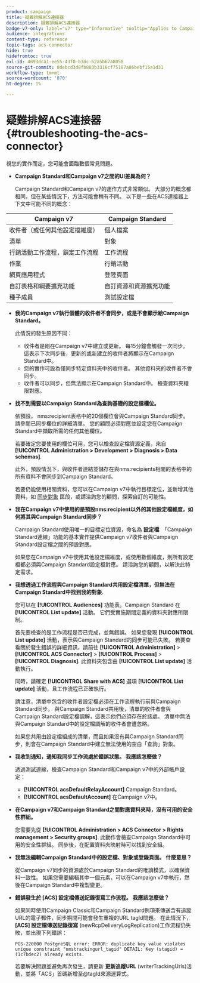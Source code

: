 ```yaml
---
product: campaign
title: 疑難排解ACS連接器
description: 疑難排解ACS連接器
badge-v7-only: label="v7" type="Informative" tooltip="Applies to Campaign Classic v7 only"
audience: integrations
content-type: reference
topic-tags: acs-connector
hide: true
hidefromtoc: true
exl-id: 4693dca1-ee55-43f0-b3dc-62a5b67a8058
source-git-commit: 8debcd3d8fb883b3316cf75187a86bebf15a1d31
workflow-type: tm+mt
source-wordcount: '870'
ht-degree: 1%

---
```


# 疑難排解ACS連接器{#troubleshooting-the-acs-connector}



視您的實作而定，您可能會面臨數個常見問題。

* **Campaign Standard和Campaign v7之間的UI差異為何？**

   Campaign Standard和Campaign v7的運作方式非常類似。 大部分的概念都相同，但在某些情況下，方法可能會稍有不同。 以下是一些在ACS連接器上下文中可能不同的概念：

<table> 
 <thead> 
  <tr> 
   <th> Campaign v7<br /> </th> 
   <th> Campaign Standard<br /> </th> 
  </tr> 
 </thead> 
 <tbody> 
  <tr> 
   <td> 收件者（或任何其他設定檔維度）<br /> </td> 
   <td> 個人檔案<br /> </td> 
  </tr> 
  <tr> 
   <td> 清單<br /> </td> 
   <td> 對象<br /> </td> 
  </tr> 
  <tr> 
   <td> 行銷活動工作流程，鎖定工作流程<br /> </td> 
   <td> 工作流程<br /> </td> 
  </tr> 
  <tr> 
   <td> 作業<br /> </td> 
   <td> 行銷活動<br /> </td> 
  </tr> 
  <tr> 
   <td> 網頁應用程式<br /> </td> 
   <td> 登陸頁面<br /> </td> 
  </tr> 
  <tr> 
   <td> 自訂表格和綱要擴充功能<br /> </td> 
   <td> 自訂資源和資源擴充功能<br /> </td> 
  </tr> 
  <tr> 
   <td> 種子成員<br /> </td> 
   <td> 測試設定檔<br /> </td> 
  </tr> 
 </tbody> 
</table>

* **我的Campaign v7執行個體的收件者不會同步，或是不會顯示給Campaign Standard。**

   此情況的發生原因不同：

   * 收件者是剛在Campaign v7中建立或更新。 每15分鐘會觸發一次同步。 這表示下次同步後，更新的或新建立的收件者將顯示在Campaign Standard中。
   * 您的實作可設為僅同步特定資料夾中的收件者。 其他資料夾的收件者不會同步。
   * 收件者可以同步，但無法顯示在Campaign Standard中。 檢查資料夾權限對應。

* **找不到需要以Campaign Standard為查詢基礎的設定檔欄位。**

   依預設， nms:recipient表格中的20個欄位會與Campaign Standard同步。 請參閱已同步欄位的詳細清單。 您的顧問必須對應並設定您在Campaign Standard中擷取所需的任何其他欄位。

   若要確定您要使用的欄位可用，您可以檢查設定檔資源定義，來自 **[!UICONTROL Administration > Development > Diagnosis > Data schemas]**.

   此外，預設情況下，與收件者連結並儲存在與nms:recipients相關的表格中的所有資料不會同步到Campaign Standard。

   若要仍能使用相關資料，您可以在Campaign v7中執行目標定位，並新增其他資料，如 [同步對象](../../integrations/using/synchronizing-audiences.md) 區段，或請洽詢您的顧問，探索自訂的可能性。

* **我在Campaign v7中使用的是預設nms:recipient以外的其他設定檔維度，如何將其與Campaign Standard同步？**

   Campaign Standard使用唯一的目標定位資源，命名為 **設定檔**. 「Campaign Standard連線」功能的基本實作提供Campaign v7收件者與Campaign Standard設定檔之間的預設對應。

   如果您在Campaign v7中使用其他設定檔維度，或使用數個維度，則所有設定檔都必須與Campaign Standard設定檔對應。 請洽詢您的顧問，以解決此特定需求。

* **我想透過工作流程與Campaign Standard共用設定檔清單，但無法在Campaign Standard中找到我的對象**.

   您可以在 **[!UICONTROL Audiences]** 功能表。Campaign Standard 在 **[!UICONTROL List update]** 活動。 它們受實施期間定義的資料夾對應所限制。

   首先要檢查的是工作流程是否已完成，並無錯誤。 如果您發現 **[!UICONTROL List update]** 活動，表示與Campaign Standard的同步可能已失敗。 若要查看關於發生錯誤的詳細資訊，請前往 **[!UICONTROL Administration]** > **[!UICONTROL ACS Connector]** > **[!UICONTROL Process]** > **[!UICONTROL Diagnosis]**. 此資料夾包含由 **[!UICONTROL List update]** 活動執行。

   同時，請確定 **[!UICONTROL Share with ACS]** 選項 **[!UICONTROL List update]** 活動，且工作流程已正確執行。

   請注意，清單中包含的收件者設定檔必須在工作流程執行前與Campaign Standard同步。 與Campaign Standard共用後，清單的收件者會與Campaign Standard設定檔調解，這表示他們必須存在於該處。 清單中無法與Campaign Standard中的設定檔調解的收件者會遭忽略。

   如果您共用由設定檔組成的清單，而且如果沒有與Campaign Standard同步，則會在Campaign Standard中建立無法使用的空白「查詢」對象。

* **我收到通知，通知我同步工作流處於錯誤狀態。 我應該怎麼做？**

   透過測試連線，檢查Campaign Standard和Campaign v7中的外部帳戶設定：

   * **[!UICONTROL acsDefaultRelayAccount]** Campaign Standard。
   * **[!UICONTROL acsDefaultAccount]** 在Campaign v7中。

* **在Campaign v7和Campaign Standard之間對應資料夾時，沒有可用的安全性群組。**

   您需要先從 **[!UICONTROL Administration > ACS Connector > Rights management > Security groups]**. 此動作會檢查Campaign Standard中可用的安全性群組。 同步後，在配置資料夾映射時可以找到安全組。

* **我無法編輯Campaign Standard中的設定檔、對象或登錄頁面。 什麼意思？**

   從Campaign v7同步的資源處於Campaign Standard的唯讀模式，以確保資料一致性。 如果您需要編輯其中一個元素，可以在Campaign v7中執行，然後在Campaign Standard中複製變更。

* **錯誤發生於 [ACS] 設定檔傳送記錄復寫工作流程。 我應該怎麼做？**

   如果同時使用Campaign Classic和Campaign Standard例項來傳送含有追蹤URL的電子郵件，同步期間可能會發生重複的URL tagId問題。 在此情況下， **[ACS] 設定檔傳送記錄復寫** (newRcpDeliveryLogReplication)工作流程仍失敗，並出現下列錯誤：

   ```PGS-220000 PostgreSQL error: ERROR: duplicate key value violates unique constraint "nmstrackingurl_tagid" DETAIL: Key (stagid) = (1c7bdec2) already exists.```

   若要解決問題並避免再次發生，請更新 **更新追蹤URL** (writerTrackingUrls)活動，並將「ACS」首碼新增至@tagId來源運算式。
